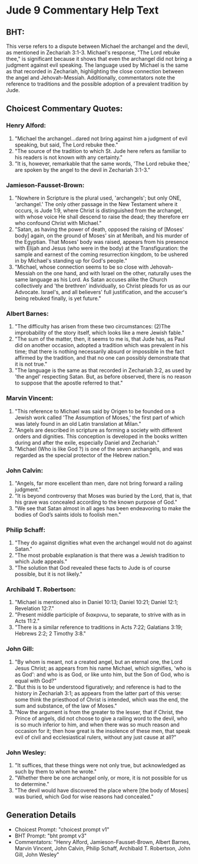 # Jude 9 Commentary Help Text

## BHT:
This verse refers to a dispute between Michael the archangel and the devil, as mentioned in Zechariah 3:1-3. Michael's response, "The Lord rebuke thee," is significant because it shows that even the archangel did not bring a judgment against evil speaking. The language used by Michael is the same as that recorded in Zechariah, highlighting the close connection between the angel and Jehovah-Messiah. Additionally, commentators note the reference to traditions and the possible adoption of a prevalent tradition by Jude.

## Choicest Commentary Quotes:
### Henry Alford:
1. "Michael the archangel...dared not bring against him a judgment of evil speaking, but said, The Lord rebuke thee." 
2. "The source of the tradition to which St. Jude here refers as familiar to his readers is not known with any certainty." 
3. "It is, however, remarkable that the same words, 'The Lord rebuke thee,' are spoken by the angel to the devil in Zechariah 3:1-3."

### Jamieson-Fausset-Brown:
1. "Nowhere in Scripture is the plural used, 'archangels'; but only ONE, 'archangel.' The only other passage in the New Testament where it occurs, is Jude 1:9, where Christ is distinguished from the archangel, with whose voice He shall descend to raise the dead; they therefore err who confound Christ with Michael." 
2. "Satan, as having the power of death, opposed the raising of [Moses' body] again, on the ground of Moses' sin at Meribah, and his murder of the Egyptian. That Moses' body was raised, appears from his presence with Elijah and Jesus (who were in the body) at the Transfiguration: the sample and earnest of the coming resurrection kingdom, to be ushered in by Michael's standing up for God's people." 
3. "Michael, whose connection seems to be so close with Jehovah-Messiah on the one hand, and with Israel on the other, naturally uses the same language as his Lord. As Satan accuses alike the Church collectively and 'the brethren' individually, so Christ pleads for us as our Advocate. Israel's, and all believers' full justification, and the accuser's being rebuked finally, is yet future."

### Albert Barnes:
1. "The difficulty has arisen from these two circumstances: (2)The improbability of the story itself, which looks like a mere Jewish fable."
2. "The sum of the matter, then, it seems to me is, that Jude has, as Paul did on another occasion, adopted a tradition which was prevalent in his time; that there is nothing necessarily absurd or impossible in the fact affirmed by the tradition, and that no one can possibly demonstrate that it is not true."
3. "The language is the same as that recorded in Zechariah 3:2, as used by 'the angel' respecting Satan. But, as before observed, there is no reason to suppose that the apostle referred to that."

### Marvin Vincent:
1. "This reference to Michael was said by Origen to be founded on a Jewish work called 'The Assumption of Moses,' the first part of which was lately found in an old Latin translation at Milan."
2. "Angels are described in scripture as forming a society with different orders and dignities. This conception is developed in the books written during and after the exile, especially Daniel and Zechariah."
3. "Michael (Who is like God ?) is one of the seven archangels, and was regarded as the special protector of the Hebrew nation."

### John Calvin:
1. "Angels, far more excellent than men, dare not bring forward a railing judgment."
2. "It is beyond controversy that Moses was buried by the Lord, that is, that his grave was concealed according to the known purpose of God."
3. "We see that Satan almost in all ages has been endeavoring to make the bodies of God’s saints idols to foolish men."

### Philip Schaff:
1. "They do against dignities what even the archangel would not do against Satan."
2. "The most probable explanation is that there was a Jewish tradition to which Jude appeals."
3. "The solution that God revealed these facts to Jude is of course possible, but it is not likely."

### Archibald T. Robertson:
1. "Michael is mentioned also in Daniel 10:13; Daniel 10:21; Daniel 12:1; Revelation 12:7." 
2. "Present middle participle of διακρινω, to separate, to strive with as in Acts 11:2."
3. "There is a similar reference to traditions in Acts 7:22; Galatians 3:19; Hebrews 2:2; 2 Timothy 3:8."

### John Gill:
1. "By whom is meant, not a created angel, but an eternal one, the Lord Jesus Christ; as appears from his name Michael, which signifies, 'who is as God': and who is as God, or like unto him, but the Son of God, who is equal with God?"
2. "But this is to be understood figuratively; and reference is had to the history in Zechariah 3:1; as appears from the latter part of this verse: some think the priesthood of Christ is intended, which was the end, the sum and substance, of the law of Moses."
3. "Now the argument is from the greater to the lesser, that if Christ, the Prince of angels, did not choose to give a railing word to the devil, who is so much inferior to him, and when there was so much reason and occasion for it; then how great is the insolence of these men, that speak evil of civil and ecclesiastical rulers, without any just cause at all?"

### John Wesley:
1. "It suffices, that these things were not only true, but acknowledged as such by them to whom he wrote."
2. "Whether there be one archangel only, or more, it is not possible for us to determine."
3. "The devil would have discovered the place where [the body of Moses] was buried, which God for wise reasons had concealed."


## Generation Details
- Choicest Prompt: "choicest prompt v1"
- BHT Prompt: "bht prompt v3"
- Commentators: "Henry Alford, Jamieson-Fausset-Brown, Albert Barnes, Marvin Vincent, John Calvin, Philip Schaff, Archibald T. Robertson, John Gill, John Wesley"
